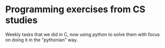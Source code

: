 # Programming exercises from CS studies

Weekly tasks that we did in C, now using python to solve them with focus on
doing it in the "pythonian" way.